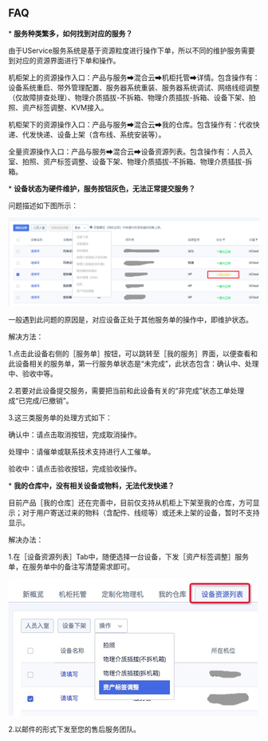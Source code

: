 

## FAQ

\* **服务种类繁多，如何找到对应的服务？**

由于UService服务系统是基于资源粒度进行操作下单，所以不同的维护服务需要到对应的资源界面进行下单和操作。

机柜架上的资源操作入口：产品与服务➡混合云➡机柜托管➡详情。包含操作有：设备系统重启、带外管理配置、服务器系统重装、服务器系统调试、网络线缆调整（仅故障排查处理）、物理介质插拔-不拆箱、物理介质插拔-拆箱、设备下架、拍照、资产标签调整、KVM接入。

机柜架下的资源操作入口：产品与服务➡混合云➡我的仓库。包含操作有：代收快递、代发快递、设备上架（含布线、系统安装等）。

全量资源操作入口：产品与服务➡混合云➡设备资源列表。包含操作有：人员入室、拍照、资产标签调整、设备下架、物理介质插拔-不拆箱、物理介质插拔-拆箱。

\* **设备状态为硬件维护，服务按钮灰色，无法正常提交服务？**

问题描述如下图所示：

![8739d6e5-8320-47cc-8eba-69e8bb1c8fe6.png](/images/uservice/8739d6e5-8320-47cc-8eba-69e8bb1c8fe6.png)

一般遇到此问题的原因是，对应设备正处于其他服务单的操作中，即维护状态。

解决方法：

1.点击此设备右侧的［服务单］按钮，可以跳转至［我的服务］界面，以便查看和此设备相关的服务单，第一行服务单状态是“未完成”，此状态包含：确认中、处理中、验收中等。

2.若要对此设备提交服务，需要把当前和此设备有关的“非完成”状态工单处理成“已完成/已撤销”。

3.这三类服务单的处理方式如下：

确认中：请点击取消按钮，完成取消操作。

处理中：请催单或联系技术支持进行人工催单。

验收中：请点击验收按钮，完成验收操作。

\* **我的仓库中，没有相关设备或物料，无法代发快递？**

目前产品［我的仓库］还在完善中，目前仅支持从机柜上下架至我的仓库，方可显示；对于用户寄送过来的物料（含配件、线缆等）或还未上架的设备，暂时不支持显示。

解决办法：

1.在［设备资源列表］Tab中，随便选择一台设备，下发［资产标签调整］服务单，在服务单中的备注写清楚需求即可。

![测试.jpg](/images/uservice/测试.jpg)

2.以邮件的形式下发至您的售后服务团队。
